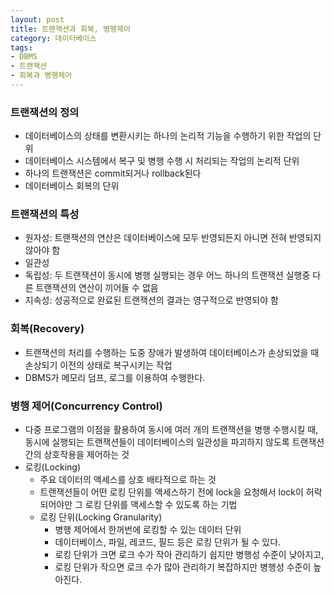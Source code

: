 ```yaml
---
layout: post
title: 트랜잭션과 회복, 병행제어
category: 데이터베이스
tags:
- DBMS
- 트랜잭션
- 회복과 병행제어
---
```


### 트랜잭션의 정의

* 데이터베이스의 상태를 변환시키는 하나의 논리적 기능을 수행하기 위한 작업의 단위
* 데이터베이스 시스템에서 복구 및 병행 수행 시 처리되는 작업의 논리적 단위
* 하나의 트랜잭션은 commit되거나 rollback된다
* 데이터베이스 회복의 단위

### 트랜잭션의 특성

* 원자성: 트랜잭션의 연산은 데이터베이스에 모두 반영되든지 아니면 전혀 반영되지 않아야 함
* 일관성
* 독립성: 두 트랜잭션이 동시에 병행 실행되는 경우 어느 하나의 트랜잭션 실행중 다른 트랜잭션의 연산이 끼어들 수 없음
* 지속성: 성공적으로 완료된 트랜잭션의 결과는 영구적으로 반영되야 함

### 회복(Recovery)

* 트랜잭션의 처리를 수행하는 도중 장애가 발생하여 데이터베이스가 손상되었을 때 손상되기 이전의 상태로 복구시키는 작업
* DBMS가 메모리 덤프, 로그를 이용하여 수행한다.

### 병행 제어(Concurrency Control)

* 다중 프로그램의 이점을 활용하여 동시에 여러 개의 트랜잭션을 병행 수행시킬 때, 동시에 실행되는 트랜잭션들이 데이터베이스의 일관성을 파괴하지 않도록 트랜잭션 간의 상호작용을 제어하는 것
* 로킹(Locking)
  * 주요 데이터의 액세스를 상호 배타적으로 하는 것
  * 트랜잭션들이 어떤 로킹 단위를 액세스하기 전에 lock을 요청해서 lock이 허락되어야만 그 로킹 단위를 액세스할 수 있도록 하는 기법
  * 로킹 단위(Locking Granularity)
    * 병행 제어에서 한꺼번에 로킹할 수 있는 데이터 단위
    * 데이터베이스, 파일, 레코드, 필드 등은 로킹 단위가 될 수 있다.
    * 로킹 단위가 크면 로크 수가 작아 관리하기 쉽지만 병행성 수준이 낮아지고,
    * 로킹 단위가 작으면 로크 수가 많아 관리하기 복잡하지만 병행성 수준이 높아진다.
